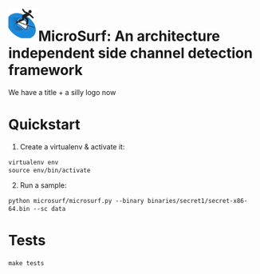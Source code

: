 <img align="left" width="60" height="60" src="doc/logo.png" alt="Resume application project app icon">


# MicroSurf: An architecture independent side channel detection framework

We have a title + a silly logo now

# Quickstart

1. Create a virtualenv & activate it:

```
virtualenv env
source env/bin/activate
```

2. Run a sample:

```
python microsurf/microsurf.py --binary binaries/secret1/secret-x86-64.bin --sc data
```

# Tests

`make tests`
